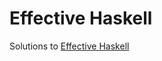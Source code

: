 # Effective Haskell

Solutions to [Effective Haskell](https://pragprog.com/titles/rshaskell/effective-haskell/)